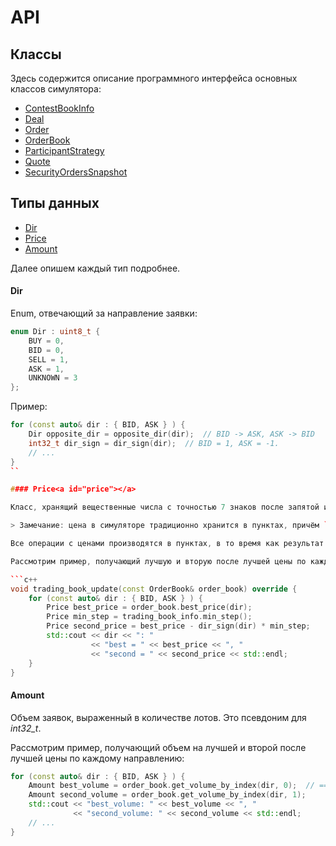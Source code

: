 # API

## Классы

Здесь содержится описание программного интерфейса основных классов симулятора:

- [ContestBookInfo](ContestBookInfo.md)
- [Deal](Deal.md)
- [Order](Order.md)
- [OrderBook](OrderBook.md)
- [ParticipantStrategy](ParticipantStrategy.md)
- [Quote](Quote.md)
- [SecurityOrdersSnapshot](SecurityOrdersSnapshot.md)

## Типы данных

- [Dir](#dir)
- [Price](#price)
- [Amount](#amount)

Далее опишем каждый тип подробнее.

#### Dir<a id="dir"></a>

Enum, отвечающий за направление заявки:

```c++
enum Dir : uint8_t {
    BUY = 0,
    BID = 0,
    SELL = 1,
    ASK = 1,
    UNKNOWN = 3
};
```

Пример:

```c++
for (const auto& dir : { BID, ASK } ) {
    Dir opposite_dir = opposite_dir(dir);  // BID -> ASK, ASK -> BID
    int32_t dir_sign = dir_sign(dir);  // BID = 1, ASK = -1.
    // ...
}
``

#### Price<a id="price"></a>

Класс, хранящий вещественные числа с точностью 7 знаков после запятой и отвечающий за цену заявок.

> Замечание: цена в симуляторе традиционно хранится в пунктах, причём `1 пункт = 0.5$`.

Все операции с ценами производятся в пунктах, в то время как результат стратегии считается в долларах.

Рассмотрим пример, получающий лучшую и вторую после лучшей цены по каждому направлению:

```c++
void trading_book_update(const OrderBook& order_book) override {
    for (const auto& dir : { BID, ASK } ) {
        Price best_price = order_book.best_price(dir);
        Price min_step = trading_book_info.min_step();
        Price second_price = best_price - dir_sign(dir) * min_step;
        std::cout << dir << ": "
                  << "best = " << best_price << ", "
                  << "second = " << second_price << std::endl;
    }
}
```

#### Amount<a id="Amount"></a>

Объем заявок, выраженный в количестве лотов. Это псевдоним для *int32_t*.

Рассмотрим пример, получающий объем на лучшей и второй после лучшей цены по каждому направлению:

```c++
for (const auto& dir : { BID, ASK } ) {
    Amount best_volume = order_book.get_volume_by_index(dir, 0);  // == order_book.best_volume(dir)
    Amount second_volume = order_book.get_volume_by_index(dir, 1);
    std::cout << "best_volume: " << best_volume << ", "
              << "second_volume: " << second_volume << std::endl;
    // ...
}
```

